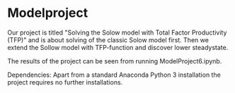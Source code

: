 # Modelproject

Our project is titled "Solving the Solow model with Total Factor Productivity (TFP)" and is about solving of the classic Solow model first. Then we extend the Sollow model with TFP-function and discover lower steadystate.

The results of the project can be seen from running ModelProject6.ipynb.

Dependencies: Apart from a standard Anaconda Python 3 installation the project requires no further installations.
